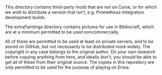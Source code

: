 This directory contains third-party mods that are not on Curse, or for which we wish to distribute a version that isn't, e.g. Prometheus-Integration development builds.

The extraPaintings directory contains pictures for use in Bibliocraft, which are at a minimum permitted to be used noncommercially.

All of these are permitted to be used at least on private servers, and to be stored on GitHub, but not necessarily to be distributed more widely. The copyright in any case belongs to the original author. Do your own research before copying anything from here, and ideally don't; you should be able to get all of these from their original source. The copies in this repository are only permitted to be used for the purpose of playing on Erisia.
